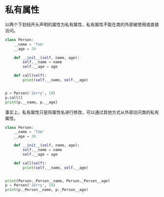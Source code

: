 # 私有属性

以两个下划线开头声明的属性为私有属性，私有属性不能在类的外部被使用或直接访问。

```python
class Person:
    __name = 'Tom'
    __age = 20

    def __init__(self, name, age):
        self.__name = name
        self.__age = age

    def call(self):
        print(self.__name, self.__age)


p = Person('Jerry', 18)
p.call()
print(p.__name, p.__age)
```

事实上，私有属性只是将属性名进行修改，可以通过其他方式从外部访问类的私有属性。

```python
class Person:
    __name = 'Tom'
    __age = 20

    def __init__(self, name, age):
        self.__name = name
        self.__age = age

    def call(self):
        print(self.__name, self.__age)


print(Person._Person__name, Person._Person__age)
p = Person('Jerry', 18)
print(p._Person__name, p._Person__age)
```

